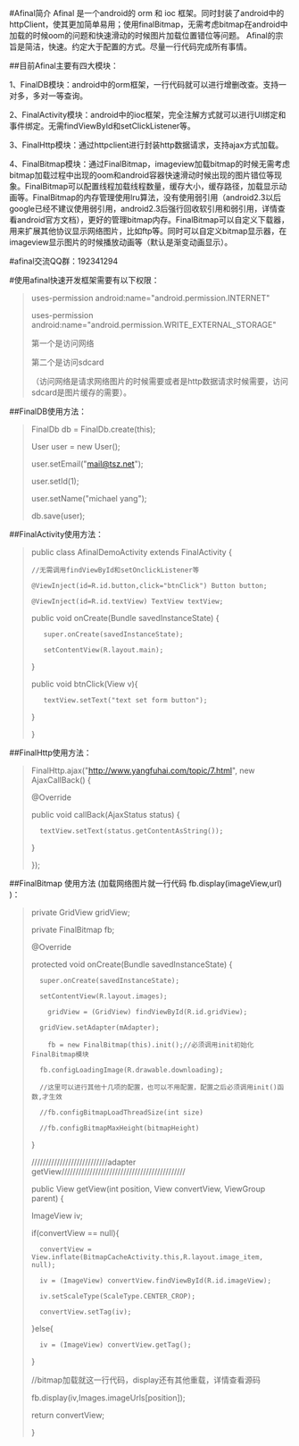 #Afinal简介
Afinal 是一个android的 orm 和 ioc 框架。同时封装了android中的httpClient，使其更加简单易用；使用finalBitmap，无需考虑bitmap在android中加载的时候oom的问题和快速滑动的时候图片加载位置错位等问题。
Afinal的宗旨是简洁，快速。约定大于配置的方式。尽量一行代码完成所有事情。

##目前Afinal主要有四大模块：

1、FinalDB模块：android中的orm框架，一行代码就可以进行增删改查。支持一对多，多对一等查询。

2、FinalActivity模块：android中的ioc框架，完全注解方式就可以进行UI绑定和事件绑定。无需findViewById和setClickListener等。

3、FinalHttp模块：通过httpclient进行封装http数据请求，支持ajax方式加载。

4、FinalBitmap模块：通过FinalBitmap，imageview加载bitmap的时候无需考虑bitmap加载过程中出现的oom和android容器快速滑动时候出现的图片错位等现象。FinalBitmap可以配置线程加载线程数量，缓存大小，缓存路径，加载显示动画等。FinalBitmap的内存管理使用lru算法，没有使用弱引用（android2.3以后google已经不建议使用弱引用，android2.3后强行回收软引用和弱引用，详情查看android官方文档），更好的管理bitmap内存。FinalBitmap可以自定义下载器，用来扩展其他协议显示网络图片，比如ftp等。同时可以自定义bitmap显示器，在imageview显示图片的时候播放动画等（默认是渐变动画显示）。

#afinal交流QQ群：192341294

#使用afinal快速开发框架需要有以下权限：

>uses-permission android:name="android.permission.INTERNET" 
>
>uses-permission android:name="android.permission.WRITE_EXTERNAL_STORAGE" 
>
>第一个是访问网络
>
>第二个是访问sdcard
>
>（访问网络是请求网络图片的时候需要或者是http数据请求时候需要，访问sdcard是图片缓存的需要）。


##FinalDB使用方法：

>FinalDb db = FinalDb.create(this);
>                        
>User user = new User();
>
>user.setEmail("mail@tsz.net");
>
>user.setId(1);
>
>user.setName("michael yang");
>
>db.save(user);

##FinalActivity使用方法：


>public class AfinalDemoActivity extends FinalActivity {
>
>     //无需调用findViewById和setOnclickListener等
>
>     @ViewInject(id=R.id.button,click="btnClick") Button button;
>
>     @ViewInject(id=R.id.textView) TextView textView;
>       
>    public void onCreate(Bundle savedInstanceState) {
>
>        super.onCreate(savedInstanceState);
>
>        setContentView(R.layout.main);
>
>    }
>  
>    public void btnClick(View v){
>
>        textView.setText("text set form button");
>
>   }
>
>}

##FinalHttp使用方法：

>FinalHttp.ajax("http://www.yangfuhai.com/topic/7.html", new AjaxCallBack() {
>
>	@Override
>
>	public void callBack(AjaxStatus status) {
>
>		textView.setText(status.getContentAsString());
>
>	}
>
>});

##FinalBitmap 使用方法 (加载网络图片就一行代码 fb.display(imageView,url) )：

>    private GridView gridView;
>
>	private FinalBitmap fb;
>
>	@Override
>
>	protected void onCreate(Bundle savedInstanceState) {
>
>		super.onCreate(savedInstanceState);
>
>		setContentView(R.layout.images);
>		
>		  gridView = (GridView) findViewById(R.id.gridView);
>
>		gridView.setAdapter(mAdapter);
>		
>		  fb = new FinalBitmap(this).init();//必须调用init初始化FinalBitmap模块
>
>		fb.configLoadingImage(R.drawable.downloading);
>
>		//这里可以进行其他十几项的配置，也可以不用配置，配置之后必须调用init()函数,才生效
>
>		//fb.configBitmapLoadThreadSize(int size)
>
>		//fb.configBitmapMaxHeight(bitmapHeight)
>
>	}
>
>
>///////////////////////////adapter getView////////////////////////////////////////////
>
> public View getView(int position, View convertView, ViewGroup parent) {
>
>	ImageView iv;
>
>	if(convertView == null){
>
>	    convertView = View.inflate(BitmapCacheActivity.this,R.layout.image_item, null);
>
>	    iv = (ImageView) convertView.findViewById(R.id.imageView);
>
>	    iv.setScaleType(ScaleType.CENTER_CROP);
>
>	    convertView.setTag(iv);
>
>	}else{
>
>	    iv = (ImageView) convertView.getTag();
>
>	}
>
>	//bitmap加载就这一行代码，display还有其他重载，详情查看源码
>
>	fb.display(iv,Images.imageUrls[position]);
>
>	return convertView;
>
>}
>

